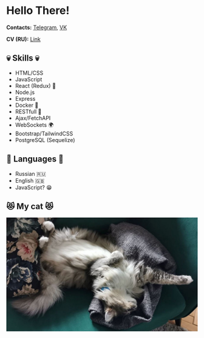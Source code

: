 # Hello There!

**Contacts:** [Telegram](https://t.me/acopalypse 'https://t.me/acopalypse'), [VK](https://vk.com/dumasa 'https://vk.com/dumasa')

**CV (RU):** [Link](https://www.canva.com/design/DAEopmb6AWw/GnbnjXUY2FzeRxxrAChFjw/view?utm_content=DAEopmb6AWw&utm_campaign=designshare&utm_medium=link&utm_source=publishsharelink 'https://www.canva.com/design/DAEopmb6AWw/GnbnjXUY2FzeRxxrAChFjw/view?utm_content=DAEopmb6AWw&utm_campaign=designshare&utm_medium=link&utm_source=publishsharelink')

## 💀 Skills 💀

- HTML/CSS
- JavaScript
- React (Redux) 🚀
- Node.js
- Express
- Docker 🐳
- RESTfull 🍬
- Ajax/FetchAPI
- WebSockets 🌍
- Bootstrap/TailwindCSS
- PostgreSQL (Sequelize)

## 🚩 Languages 🚩

- Russian 🇷🇺
- English 🇬🇧
- JavaScript? 😁

## 😻 My cat 😻

![Cat](/img/cat-img.jpg)
